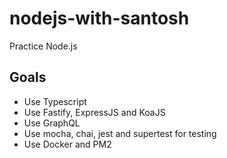 # nodejs-with-santosh

Practice Node.js

## Goals

- Use Typescript
- Use Fastify, ExpressJS and KoaJS
- Use GraphQL
- Use mocha, chai, jest and supertest for testing
- Use Docker and PM2